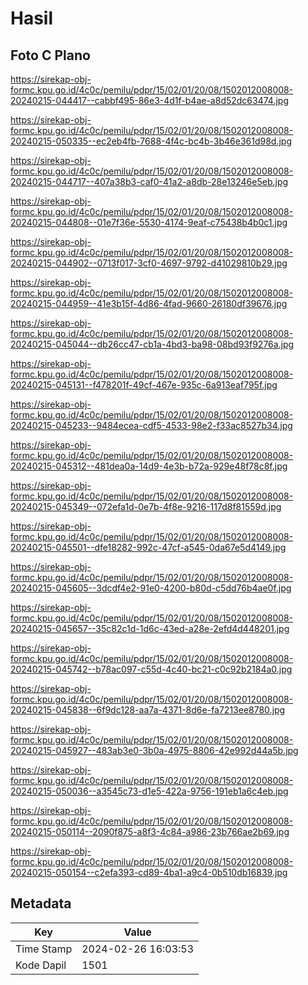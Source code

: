 # Hasil

## Foto C Plano

https://sirekap-obj-formc.kpu.go.id/4c0c/pemilu/pdpr/15/02/01/20/08/1502012008008-20240215-044417--cabbf495-86e3-4d1f-b4ae-a8d52dc63474.jpg

https://sirekap-obj-formc.kpu.go.id/4c0c/pemilu/pdpr/15/02/01/20/08/1502012008008-20240215-050335--ec2eb4fb-7688-4f4c-bc4b-3b46e361d98d.jpg

https://sirekap-obj-formc.kpu.go.id/4c0c/pemilu/pdpr/15/02/01/20/08/1502012008008-20240215-044717--407a38b3-caf0-41a2-a8db-28e13246e5eb.jpg

https://sirekap-obj-formc.kpu.go.id/4c0c/pemilu/pdpr/15/02/01/20/08/1502012008008-20240215-044808--01e7f36e-5530-4174-9eaf-c75438b4b0c1.jpg

https://sirekap-obj-formc.kpu.go.id/4c0c/pemilu/pdpr/15/02/01/20/08/1502012008008-20240215-044902--0713f017-3cf0-4697-9792-d41029810b29.jpg

https://sirekap-obj-formc.kpu.go.id/4c0c/pemilu/pdpr/15/02/01/20/08/1502012008008-20240215-044959--41e3b15f-4d86-4fad-9660-26180df39676.jpg

https://sirekap-obj-formc.kpu.go.id/4c0c/pemilu/pdpr/15/02/01/20/08/1502012008008-20240215-045044--db26cc47-cb1a-4bd3-ba98-08bd93f9276a.jpg

https://sirekap-obj-formc.kpu.go.id/4c0c/pemilu/pdpr/15/02/01/20/08/1502012008008-20240215-045131--f478201f-49cf-467e-935c-6a913eaf795f.jpg

https://sirekap-obj-formc.kpu.go.id/4c0c/pemilu/pdpr/15/02/01/20/08/1502012008008-20240215-045233--9484ecea-cdf5-4533-98e2-f33ac8527b34.jpg

https://sirekap-obj-formc.kpu.go.id/4c0c/pemilu/pdpr/15/02/01/20/08/1502012008008-20240215-045312--481dea0a-14d9-4e3b-b72a-929e48f78c8f.jpg

https://sirekap-obj-formc.kpu.go.id/4c0c/pemilu/pdpr/15/02/01/20/08/1502012008008-20240215-045349--072efa1d-0e7b-4f8e-9216-117d8f81559d.jpg

https://sirekap-obj-formc.kpu.go.id/4c0c/pemilu/pdpr/15/02/01/20/08/1502012008008-20240215-045501--dfe18282-992c-47cf-a545-0da67e5d4149.jpg

https://sirekap-obj-formc.kpu.go.id/4c0c/pemilu/pdpr/15/02/01/20/08/1502012008008-20240215-045605--3dcdf4e2-91e0-4200-b80d-c5dd76b4ae0f.jpg

https://sirekap-obj-formc.kpu.go.id/4c0c/pemilu/pdpr/15/02/01/20/08/1502012008008-20240215-045657--35c82c1d-1d6c-43ed-a28e-2efd4d448201.jpg

https://sirekap-obj-formc.kpu.go.id/4c0c/pemilu/pdpr/15/02/01/20/08/1502012008008-20240215-045742--b78ac097-c55d-4c40-bc21-c0c92b2184a0.jpg

https://sirekap-obj-formc.kpu.go.id/4c0c/pemilu/pdpr/15/02/01/20/08/1502012008008-20240215-045838--6f9dc128-aa7a-4371-8d6e-fa7213ee8780.jpg

https://sirekap-obj-formc.kpu.go.id/4c0c/pemilu/pdpr/15/02/01/20/08/1502012008008-20240215-045927--483ab3e0-3b0a-4975-8806-42e992d44a5b.jpg

https://sirekap-obj-formc.kpu.go.id/4c0c/pemilu/pdpr/15/02/01/20/08/1502012008008-20240215-050036--a3545c73-d1e5-422a-9756-191eb1a6c4eb.jpg

https://sirekap-obj-formc.kpu.go.id/4c0c/pemilu/pdpr/15/02/01/20/08/1502012008008-20240215-050114--2090f875-a8f3-4c84-a986-23b766ae2b69.jpg

https://sirekap-obj-formc.kpu.go.id/4c0c/pemilu/pdpr/15/02/01/20/08/1502012008008-20240215-050154--c2efa393-cd89-4ba1-a9c4-0b510db16839.jpg


## Metadata

| Key        | Value               |
| ---------- | ------------------- |
| Time Stamp | 2024-02-26 16:03:53 |
| Kode Dapil | 1501                |



